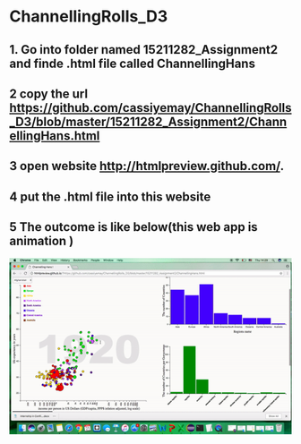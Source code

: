 # ChannellingRolls_D3

## 1. Go into folder named 15211282_Assignment2 and finde .html file called ChannellingHans
## 2 copy the url https://github.com/cassiyemay/ChannellingRolls_D3/blob/master/15211282_Assignment2/ChannellingHans.html
## 3 open website http://htmlpreview.github.com/.
## 4 put the .html file into this website
## 5 The outcome is like below(this web app is animation )
![outcome on EC2](img-folder/ChannellingHans.gif)


